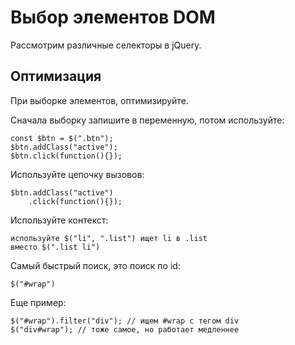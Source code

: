 # Выбор элементов DOM
Рассмотрим различные селекторы в jQuery.

## Оптимизация
При выборке элементов, оптимизируйте.

Сначала выборку запишите в переменную, потом используйте:

    const $btn = $(".btn");
    $btn.addClass("active");
    $btn.click(function(){});

Используйте цепочку вызовов:

    $btn.addClass("active")
        .click(function(){});

Используйте контекст:

    используйте $("li", ".list") ищет li в .list
    вместо $(".list li")

Самый быстрый поиск, это поиск по id:

    $("#wrap")

Еще пример:

    $("#wrap").filter("div"); // ищем #wrap с тегом div
    $("div#wrap"); // тоже самое, но работает медленнее
